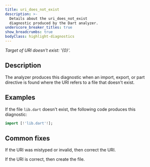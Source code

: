 ```yaml
---
title: uri_does_not_exist
description: >-
  Details about the uri_does_not_exist
  diagnostic produced by the Dart analyzer.
underscore_breaker_titles: true
show_breadcrumbs: true
bodyClass: highlight-diagnostics
---
```


_Target of URI doesn't exist: '{0}'._

## Description

The analyzer produces this diagnostic when an import, export, or part
directive is found where the URI refers to a file that doesn't exist.

## Examples

If the file `lib.dart` doesn't exist, the following code produces this
diagnostic:

```dart
import [!'lib.dart'!];
```

## Common fixes

If the URI was mistyped or invalid, then correct the URI.

If the URI is correct, then create the file.
